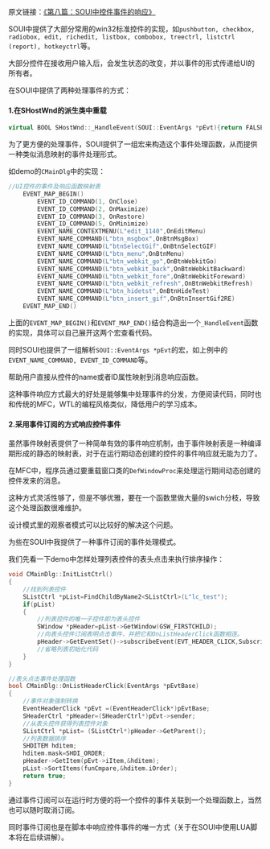 原文链接：[《第八篇：SOUI中控件事件的响应》](http://www.cnblogs.com/setoutsoft/p/3930419.html)

SOUI中提供了大部分常用的win32标准控件的实现，如`pushbutton, checkbox, radiobox, edit, richedit, listbox, combobox, treectrl, listctrl (report), hotkeyctrl`等。

大部分控件在接收用户输入后，会发生状态的改变，并以事件的形式传递给UI的所有者。

在SOUI中提供了两种处理事件的方式：

#### 1.在SHostWnd的派生类中重载

```c++
virtual BOOL SHostWnd::_HandleEvent(SOUI::EventArgs *pEvt){return FALSE;}
```

为了更方便的处理事件，SOUI提供了一组宏来构造这个事件处理函数，从而提供一种类似消息映射的事件处理形式。

如demo的`CMainDlg`中的实现：

```c++
//UI控件的事件及响应函数映射表
    EVENT_MAP_BEGIN()
        EVENT_ID_COMMAND(1, OnClose)
        EVENT_ID_COMMAND(2, OnMaximize)
        EVENT_ID_COMMAND(3, OnRestore)
        EVENT_ID_COMMAND(5, OnMinimize)
        EVENT_NAME_CONTEXTMENU(L"edit_1140",OnEditMenu)
        EVENT_NAME_COMMAND(L"btn_msgbox",OnBtnMsgBox)
        EVENT_NAME_COMMAND(L"btnSelectGif",OnBtnSelectGIF)
        EVENT_NAME_COMMAND(L"btn_menu",OnBtnMenu)
        EVENT_NAME_COMMAND(L"btn_webkit_go",OnBtnWebkitGo)
        EVENT_NAME_COMMAND(L"btn_webkit_back",OnBtnWebkitBackward)
        EVENT_NAME_COMMAND(L"btn_webkit_fore",OnBtnWebkitForeward)
        EVENT_NAME_COMMAND(L"btn_webkit_refresh",OnBtnWebkitRefresh)
        EVENT_NAME_COMMAND(L"btn_hidetst",OnBtnHideTest)
        EVENT_NAME_COMMAND(L"btn_insert_gif",OnBtnInsertGif2RE)
    EVENT_MAP_END()
```

上面的`EVENT_MAP_BEGIN()`和`EVENT_MAP_END()`结合构造出一个`_HandleEvent`函数的实现，具体可以自己展开这两个宏查看代码。

同时SOUI也提供了一组解析`SOUI::EventArgs *pEvt`的宏，如上例中的`EVENT_NAME_COMMAND, EVENT_ID_COMMAND`等。

帮助用户直接从控件的name或者ID属性映射到消息响应函数。

这种事件响应方式最大的好处是能够集中处理事件的分发，方便阅读代码，同时也和传统的MFC，WTL的编程风格类似，降低用户的学习成本。

#### 2.采用事件订阅的方式响应控件事件
虽然事件映射表提供了一种简单有效的事件响应机制，由于事件映射表是一种编译期形成的静态的映射表，对于在运行期动态创建的控件的事件响应就无能为力了。

在MFC中，程序员通过要重载窗口类的`DefWindowProc`来处理运行期间动态创建的控件发来的消息。

这种方式灵活性够了，但是不够优雅，要在一个函数里做大量的swich分枝，导致这个处理函数很难维护。

设计模式里的观察者模式可以比较好的解决这个问题。

为些在SOUI中我提供了一种事件订阅的事件处理模式。

我们先看一下demo中怎样处理列表控件的表头点击来执行排序操作：

```c++
void CMainDlg::InitListCtrl()
{
    //找到列表控件
    SListCtrl *pList=FindChildByName2<SListCtrl>(L"lc_test");
    if(pList)
    {
        //列表控件的唯一子控件即为表头控件
        SWindow *pHeader=pList->GetWindow(GSW_FIRSTCHILD);
        //向表头控件订阅表明点击事件，并把它和OnListHeaderClick函数相连。
        pHeader->GetEventSet()->subscribeEvent(EVT_HEADER_CLICK,Subscriber(&CMainDlg::OnListHeaderClick,this));
        //省略列表初始化代码  
    }
}

//表头点击事件处理函数
bool CMainDlg::OnListHeaderClick(EventArgs *pEvtBase)
{
    //事件对象强制转换
    EventHeaderClick *pEvt =(EventHeaderClick*)pEvtBase;
    SHeaderCtrl *pHeader=(SHeaderCtrl*)pEvt->sender;
    //从表头控件获得列表控件对象
    SListCtrl *pList= (SListCtrl*)pHeader->GetParent();
    //列表数据排序
    SHDITEM hditem;
    hditem.mask=SHDI_ORDER;
    pHeader->GetItem(pEvt->iItem,&hditem);
    pList->SortItems(funCmpare,&hditem.iOrder);
    return true;
}
```

通过事件订阅可以在运行时方便的将一个控件的事件关联到一个处理函数上，当然也可以随时取消订阅。

同时事件订阅也是在脚本中响应控件事件的唯一方式（关于在SOUI中使用LUA脚本将在后续讲解）。